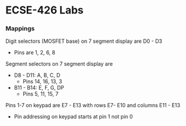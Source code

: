 # ECSE-426 Labs

### Mappings

Digit selectors (MOSFET base) on 7 segment display are D0 - D3
  * Pins are 1, 2, 6, 8

Segment selectors on 7 segment display are
* D8 - D11: A, B, C, D
   *  Pins 14, 16, 13, 3
* B11 - B14: E, F, G, DP
   *  Pins 5, 11, 15, 7



Pins 1-7 on keypad are E7 - E13 with rows E7- E10 and columns E11 - E13
* Pin addressing on keypad starts at pin 1 not pin 0
